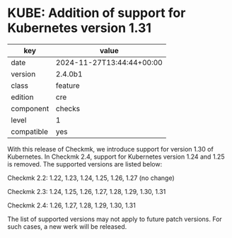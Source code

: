 [//]: # (werk v2)
# KUBE: Addition of support for Kubernetes version 1.31

key        | value
---------- | ---
date       | 2024-11-27T13:44:44+00:00
version    | 2.4.0b1
class      | feature
edition    | cre
component  | checks
level      | 1
compatible | yes

With this release of Checkmk, we introduce support for version 1.30 of Kubernetes.
In Checkmk 2.4, support for Kubernetes version 1.24 and 1.25 is removed.
The supported versions are listed below:

Checkmk 2.2: 1.22, 1.23, 1.24, 1.25, 1.26, 1.27 (no change)

Checkmk 2.3: 1.24, 1.25, 1.26, 1.27, 1.28, 1.29, 1.30, 1.31

Checkmk 2.4: 1.26, 1.27, 1.28, 1.29, 1.30, 1.31

The list of supported versions may not apply to future patch versions. For such cases, a
new werk will be released.
